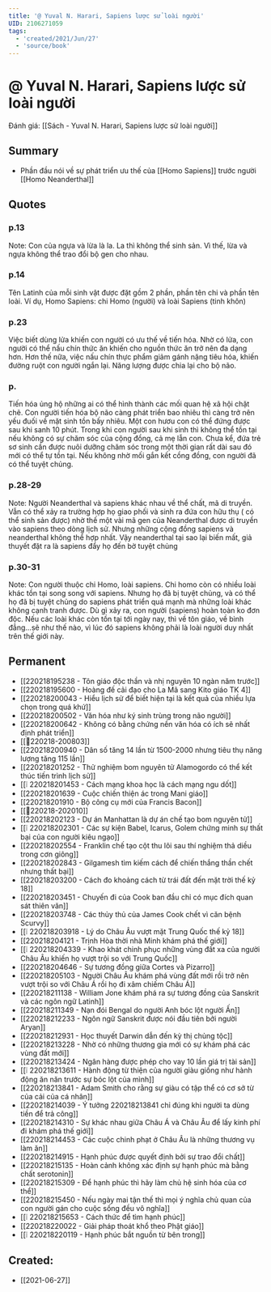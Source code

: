 ```yaml
---
title: '@ Yuval N. Harari, Sapiens lược sử loài người'
UID: 2106271059
tags:
  - 'created/2021/Jun/27'
  - 'source/book'
---
```

# @ Yuval N. Harari, Sapiens lược sử loài người

Đánh giá: [[Sách - Yuval N. Harari, Sapiens lược sử loài người]]

## Summary
- Phần đầu nói về sự phát triển ưu thế của [[Homo Sapiens]] trước người [[Homo Neanderthal]]


## Quotes
### p.13
Note:
	Con của ngựa và lừa là la. La thì không thể sinh sản. Vì thế, lừa và ngựa không thể trao đổi bộ gen cho nhau.
	
### p.14
Tên Latinh của mỗi sinh vật được đặt gồm 2 phần, phần tên chi và phần tên loài. 
Ví dụ, Homo Sapiens: chi Homo (người) và loài Sapiens (tinh khôn)

### p.23
Việc biết dùng lửa khiến con người có ưu thế về tiến hóa. Nhờ có lửa, con người có thể nấu chín thức ăn khiến cho nguồn thức ăn trở nên đa dạng hơn. Hơn thế nữa, việc nấu chín thực phẩm giảm gánh nặng tiêu hóa, khiến đường ruột con người ngắn lại. Năng lượng được chia lại cho bộ não.

### p.
Tiến hóa ủng hộ những ai có thể hình thành các mối quan hệ xã hội chặt chẽ.
Con người tiến hóa bộ não càng phát triển bao nhiêu thì càng trở nên yếu đuối về mặt sinh tồn bấy nhiêu. Một con hươu con có thể đứng được sau khi sanh 10 phút. Trong khi con người sau khi sinh thì không thể tồn tại nếu không có sự chăm sóc của cộng đồng, cả mẹ lẫn con. Chưa kể, đứa trẻ sơ sinh cần được nuôi dưỡng chăm sóc trong một thời gian rất dài sau đó mới có thể tự tồn tại. Nếu không nhờ mối gắn kết cồng đồng, con người đã có thể tuyệt chủng.

### p.28-29

Note:
	Người Neanderthal và sapiens khác nhau về thể chất, mã di truyền. Vẫn có thể xảy ra trường hợp họ giao phối và sinh ra đứa con hữu thụ ( có thể sinh sản được) nhờ thế một vài mã gen của Neanderthal được di truyền vào sapiens theo dòng lịch sử. Nhưng những cộng đồng sapiens và neanderthal không thể hợp nhất. Vậy neanderthal tại sao lại biến mất, giả thuyết đặt ra là sapiens đẩy họ đến bờ tuyệt chủng

### p.30-31
Note:
	Con người thuộc chi Homo, loài sapiens. Chi homo còn có nhiều loài khác tồn tại song song với sapiens. Nhưng họ đã bị tuyệt chủng, và có thể họ đã bị tuyệt chủng do sapiens phát triển quá mạnh mà những loài khác không cạnh tranh được. Dù gì xảy ra, con người (sapiens) hoàn toàn ko đơn độc. Nếu các loài khác còn tồn tại tới ngày nay, thì về tôn giáo, về bình đẳng...sẽ như thế nào, vì lúc đó sapiens không phải là loài người duy nhất trên thế giới này.

## Permanent
- [[220218195238 - Tôn giáo độc thần và nhị nguyên 10 ngàn năm trước]]
- [[220218195600 - Hoàng đế cải đạo cho La Mã sang Kito giáo TK 4]]
- [[220218200043 - Hiểu lịch sử để biết hiện tại là kết quả của nhiều lựa chọn trong quá khứ]]
- [[220218200502 - Văn hóa như ký sinh trùng trong não người]]
- [[220218200642 - Không có bằng chứng nền văn hóa có ích sẽ nhất định phát triển]]
- [[💬220218-200803]]
- [[220218200940 - Dân số tăng 14 lần từ 1500-2000 nhưng tiêu thụ năng lượng tăng 115 lần]]
- [[220218201252 - Thử nghiệm bom nguyên tử Alamogordo có thể kết thúc tiến trình lịch sử]]
- [[❕ 220218201453 - Cách mạng khoa học là cách mạng ngu dốt]]
- [[220218201639 - Cuộc chiến thiện ác trong Mani giáo]]
- [[220218201910 - Bộ công cụ mới của Francis Bacon]]
- [[💬220218-202010]]
- [[220218202123 - Dự án Manhattan là dự án chế tạo bom nguyên tử]]
- [[❕ 220218202301 - Các sự kiện Babel, Icarus, Golem chứng minh sự thất bại của con người kiêu ngạo]]
- [[220218202554 - Franklin chế tạo cột thu lôi sau thí nghiệm thả diều trong cơn giông]]
- [[220218202843 - Gilgamesh tìm kiếm cách để chiến thắng thần chết nhưng thất bại]]
- [[220218203200 - Cách đo khoảng cách từ trái đất đến mặt trời thế kỷ 18]]
- [[220218203451 - Chuyến đi của Cook ban đầu chỉ có mục đích quan sát thiên văn]]
- [[220218203748 - Các thủy thủ của James Cook chết vì căn bệnh Scurvy]]
- [[❕ 220218203918 - Lý do Châu Âu vượt mặt Trung Quốc thế kỷ 18]]
- [[220218204121 - Trịnh Hòa thời nhà Minh khám phá thế giới]]
- [[❕ 220218204339 - Khao khát chinh phục những vùng đất xa của người Châu Âu khiến họ vượt trội so với Trung Quốc]]
- [[220218204646 - Sự tương đồng giữa Cortes và Pizarro]]
- [[220218205103 - Người Châu Âu khám phá vùng đất mới rồi trở nên vượt trội so với Châu Á rồi họ đi xâm chiếm Châu Á]]
- [[220218211138 - William Jone khám phá ra sự tương đồng của Sanskrit và các ngôn ngữ Latinh]]
- [[220218211349 - Nạn đói Bengal do người Anh bóc lột người Ấn]]
- [[220218212233 - Ngôn ngữ Sanskrit được nói đầu tiên bởi người Aryan]]
- [[220218212931 - Học thuyết Darwin dẫn đến kỳ thị chủng tộc]]
- [[220218213228 - Nhờ có những thương gia mới có sự khám phá các vùng đất mới]]
- [[220218213424 - Ngân hàng được phép cho vay 10 lần giá trị tài sản]]
- [[❕ 220218213611 - Hành động từ thiện của người giàu giống như hành động ăn năn trước sự bóc lột của mình]]
- [[220218213841 - Adam Smith cho rằng sự giàu có tập thể có cơ sở từ của cải của cá nhân]]
- [[220218214039 - Ý tưởng 220218213841 chỉ đúng khi người ta dùng tiền để trả công]]
- [[220218214310 - Sự khác nhau giữa Châu Á và Châu Âu để lấy kinh phí đi khám phá thế giới]]
- [[220218214453 - Các cuộc chinh phạt ở Châu Âu là những thương vụ làm ăn]]
- [[220218214915 - Hạnh phúc được quyết định bởi sự trao đổi chất]]
- [[220218215135 - Hoàn cảnh không xác định sự hạnh phúc mà bằng chất serotonin]]
- [[220218215309 - Để hạnh phúc thì hãy làm chủ hệ sinh hóa của cơ thể]]
- [[220218215450 - Nếu ngày mai tận thế thì mọi ý nghĩa chủ quan của con người gán cho cuộc sống đều vô nghĩa]]
- [[❕ 220218215653 - Cách thức để tìm hạnh phúc]]
- [[220218220022 - Giải pháp thoát khổ theo Phật giáo]]
- [[❕ 220218220119 - Hạnh phúc bắt nguồn từ bên trong]]

## Created:
- [[2021-06-27]]
